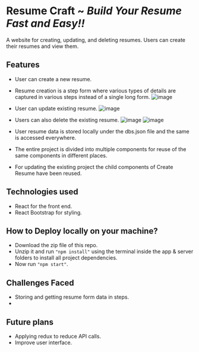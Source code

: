 # Resume Craft ~ *Build Your Resume Fast and Easy!!*
 
A website for creating, updating, and deleting resumes. Users can create their resumes and view them.

 ## Features
 - User can create a new resume.
 - Resume creation is a step form where various types of details are captured in various steps instead of a single long form.
  ![image](https://github.com/Harsh-Repository/ResumeCraft/assets/98148017/c5d82359-5941-4ea8-b607-eb2aeb296c51)
 - User can update existing resume.
   ![image](https://github.com/Harsh-Repository/ResumeCraft/assets/98148017/9dddec82-5044-46cb-b400-a568698e8388)

 - Users can also delete the existing resume.
   ![image](https://github.com/Harsh-Repository/ResumeCraft/assets/98148017/0c091abc-3649-444a-9d42-22fcd68cd34d)
   ![image](https://github.com/Harsh-Repository/ResumeCraft/assets/98148017/d2bd1f1c-7dbc-4439-8e5b-8c63978adfb9)

 - User resume data is stored locally under the dbs.json file and the same is accessed everywhere.
 - The entire project is divided into multiple components for reuse of the same components in different places.
 - For updating the existing project the child components of Create Resume have been reused.

  
 ## Technologies used
 - React for the front end.
 - React Bootstrap for styling.


## How to Deploy locally on your machine?
- Download the zip file of this repo.
- Unzip it and run `"npm install"` using the terminal inside the app & server folders to install all project dependencies.
- Now run `"npm start"`.

## Challenges Faced
- Storing and getting resume form data in steps.
- 

## Future plans
- Applying redux to reduce API calls.
- Improve user interface.
